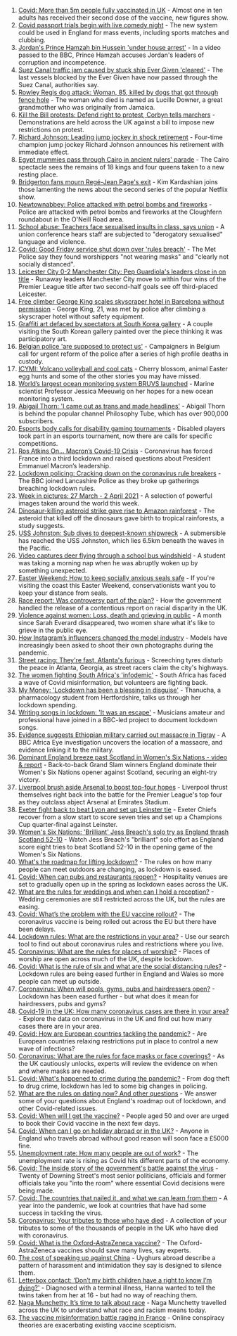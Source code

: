 1. [Covid: More than 5m people fully vaccinated in UK](https://www.bbc.co.uk/news/uk-56626313) - Almost one in ten adults has received their second dose of the vaccine, new figures show.
2. [Covid passport trials begin with live comedy night](https://www.bbc.co.uk/news/uk-56625307) - The new system could be used in England for mass events, including sports matches and clubbing.
3. [Jordan's Prince Hamzah bin Hussein 'under house arrest'](https://www.bbc.co.uk/news/world-middle-east-56626370) - In a video passed to the BBC, Prince Hamzah accuses Jordan's leaders of corruption and incompetence.
4. [Suez Canal traffic jam caused by stuck ship Ever Given 'cleared'](https://www.bbc.co.uk/news/world-middle-east-56625680) - The last vessels blocked by the Ever Given have now passed through the Suez Canal, authorities say.
5. [Rowley Regis dog attack: Woman, 85, killed by dogs that got through fence hole](https://www.bbc.co.uk/news/uk-england-birmingham-56624119) - The woman who died is named as Lucille Downer, a great grandmother who was originally from Jamaica.
6. [Kill the Bill protests: Defend right to protest, Corbyn tells marchers](https://www.bbc.co.uk/news/uk-56627642) - Demonstrations are held across the UK against a bill to impose new restrictions on protest.
7. [Richard Johnson: Leading jump jockey in shock retirement](https://www.bbc.co.uk/sport/horse-racing/56615202) - Four-time champion jump jockey Richard Johnson announces his retirement with immediate effect.
8. [Egypt mummies pass through Cairo in ancient rulers' parade](https://www.bbc.co.uk/news/world-middle-east-56508475) - The Cairo spectacle sees the remains of 18 kings and four queens taken to a new resting place.
9. [Bridgerton fans mourn Regé-Jean Page's exit](https://www.bbc.co.uk/news/entertainment-arts-56625683) - Kim Kardashian joins those lamenting the news about the second series of the popular Netflix show.
10. [Newtownabbey: Police attacked with petrol bombs and fireworks](https://www.bbc.co.uk/news/uk-northern-ireland-56627609) - Police are attacked with petrol bombs and fireworks at the Cloughfern roundabout in the O'Neill Road area.
11. [School abuse: Teachers face sexualised insults in class, says union](https://www.bbc.co.uk/news/education-56625920) - A union conference hears staff are subjected to "derogatory sexualised" language and violence.
12. [Covid: Good Friday service shut down over 'rules breach'](https://www.bbc.co.uk/news/uk-england-london-56623839) - The Met Police say they found worshippers "not wearing masks" and "clearly not socially distanced".
13. [Leicester City 0-2 Manchester City: Pep Guardiola's leaders close in on title](https://www.bbc.co.uk/sport/football/56546579) - Runaway leaders Manchester City move to within four wins of the Premier League title after two second-half goals see off third-placed Leicester.
14. [Free climber George King scales skyscraper hotel in Barcelona without permission](https://www.bbc.co.uk/news/world-europe-56624691) - George King, 21, was met by police after climbing a skyscraper hotel without safety equipment.
15. [Graffiti art defaced by spectators at South Korea gallery](https://www.bbc.co.uk/news/world-asia-56623734) - A couple visiting the South Korean gallery painted over the piece thinking it was participatory art.
16. [Belgian police 'are supposed to protect us'](https://www.bbc.co.uk/news/world-europe-56606747) - Campaigners in Belgium call for urgent reform of the police after a series of high profile deaths in custody.
17. [ICYMI: Volcano volleyball and cool cats](https://www.bbc.co.uk/news/world-europe-56611123) - Cherry blossom, animal Easter egg hunts and some of the other stories you may have missed.
18. [World’s largest ocean monitoring system BRUVS launched](https://www.bbc.co.uk/news/science-environment-56606898) - Marine scientist Professor Jessica Meeuwig on her hopes for a new ocean monitoring system.
19. [Abigail Thorn: 'I came out as trans and made headlines'](https://www.bbc.co.uk/news/uk-56606897) - Abigail Thorn is behind the popular channel Philosophy Tube, which has over 900,000 subscribers.
20. [Esports body calls for disability gaming tournaments](https://www.bbc.co.uk/news/newsbeat-56577024) - Disabled players took part in an esports tournament, now there are calls for specific competitions.
21. [Ros Atkins On… Macron’s Covid-19 Crisis](https://www.bbc.co.uk/news/world-europe-56606605) - Coronavirus has forced France into a third lockdown and raised questions about President Emmanuel Macron’s leadership.
22. [Lockdown policing: Cracking down on the coronavirus rule breakers](https://www.bbc.co.uk/news/uk-56606752) - The BBC joined Lancashire Police as they broke up gatherings breaching lockdown rules.
23. [Week in pictures: 27 March - 2 April 2021](https://www.bbc.co.uk/news/in-pictures-56602641) - A selection of powerful images taken around the world this week.
24. [Dinosaur-killing asteroid strike gave rise to Amazon rainforest](https://www.bbc.co.uk/news/science-environment-56617409) - The asteroid that killed off the dinosaurs gave birth to tropical rainforests, a study suggests.
25. [USS Johnston: Sub dives to deepest-known shipwreck](https://www.bbc.co.uk/news/science-environment-56608713) - A submersible has reached the USS Johnston, which lies 6.5km beneath the waves in the Pacific.
26. [Video captures deer flying through a school bus windshield](https://www.bbc.co.uk/news/world-us-canada-56618679) - A student was taking a morning nap when he was abruptly woken up by something unexpected.
27. [Easter Weekend: How to keep socially anxious seals safe](https://www.bbc.co.uk/news/uk-56618569) - If you're visiting the coast this Easter Weekend, conservationists want you to keep your distance from seals.
28. [Race report: Was controversy part of the plan?](https://www.bbc.co.uk/news/uk-politics-56578839) - How the government handled the release of a contentious report on racial disparity in the UK.
29. [Violence against women: Loss, death and grieving in public](https://www.bbc.co.uk/news/uk-56575679) - A month since Sarah Everard disappeared, two women share what it's like to grieve in the public eye.
30. [How Instagram’s influencers changed the model industry](https://www.bbc.co.uk/news/technology-56592913) - Models have increasingly been asked to shoot their own photographs during the pandemic.
31. [Street racing: They're fast, Atlanta's furious](https://www.bbc.co.uk/news/world-us-canada-56154795) - Screeching tyres disturb the peace in Atlanta, Georgia, as street racers claim the city's highways.
32. [The women fighting South Africa's 'infodemic'](https://www.bbc.co.uk/news/blogs-trending-56603645) - South Africa has faced a wave of Covid misinformation, but volunteers are fighting back.
33. [My Money: 'Lockdown has been a blessing in disguise'](https://www.bbc.co.uk/news/business-56418014) - Thanucha, a pharmacology student from Hertfordshire, talks us through her lockdown spending.
34. [Writing songs in lockdown: 'It was an escape'](https://www.bbc.co.uk/news/uk-56522421) - Musicians amateur and professional have joined in a BBC-led project to document lockdown songs.
35. [Evidence suggests Ethiopian military carried out massacre in Tigray](https://www.bbc.co.uk/news/world-africa-56603022) - A BBC Africa Eye investigation uncovers the location of a massacre, and evidence linking it to the military.
36. [Dominant England breeze past Scotland in Women's Six Nations - video & report](https://www.bbc.co.uk/sport/rugby-union/56618362) - Back-to-back Grand Slam winners England dominate their Women's Six Nations opener against Scotland, securing an eight-try victory.
37. [Liverpool brush aside Arsenal to boost top-four hopes](https://www.bbc.co.uk/sport/football/56546582) - Liverpool thrust themselves right back into the battle for the Premier League's top four as they outclass abject Arsenal at Emirates Stadium.
38. [Exeter fight back to beat Lyon and set up Leinster tie](https://www.bbc.co.uk/sport/rugby-union/56627625) - Exeter Chiefs recover from a slow start to score seven tries and set up a Champions Cup quarter-final against Leinster.
39. [Women's Six Nations: 'Brilliant' Jess Breach's solo try as England thrash Scotland 52-10](https://www.bbc.co.uk/sport/av/rugby-union/56627505) - Watch Jess Breach's "brilliant" solo effort as England score eight tries to beat Scotland 52-10 in the opening game of the Women's Six Nations.
40. [What's the roadmap for lifting lockdown?](https://www.bbc.co.uk/news/explainers-52530518) - The rules on how many people can meet outdoors are changing, as lockdown is eased.
41. [Covid: When can pubs and restaurants reopen?](https://www.bbc.co.uk/news/business-52977388) - Hospitality venues are set to gradually open up in the spring as lockdown eases across the UK.
42. [What are the rules for weddings and when can I hold a reception?](https://www.bbc.co.uk/news/explainers-52811509) - Wedding ceremonies are still restricted across the UK, but the rules are easing.
43. [Covid: What’s the problem with the EU vaccine rollout?](https://www.bbc.co.uk/news/explainers-52380823) - The coronavirus vaccine is being rolled out across the EU but there have been delays.
44. [Lockdown rules: What are the restrictions in your area?](https://www.bbc.co.uk/news/uk-54373904) - Use our search tool to find out about coronavirus rules and restrictions where you live.
45. [Coronavirus: What are the rules for places of worship?](https://www.bbc.co.uk/news/explainers-53219921) - Places of worship are open across much of the UK, despite lockdown.
46. [Covid: What is the rule of six and what are the social distancing rules?](https://www.bbc.co.uk/news/uk-51506729) - Lockdown rules are being eased further in England and Wales so more people can meet up outside.
47. [Coronavirus: When will pools, gyms, pubs and hairdressers open?](https://www.bbc.co.uk/news/explainers-53349989) - Lockdown has been eased further - but what does it mean for hairdressers, pubs and gyms?
48. [Covid-19 in the UK: How many coronavirus cases are there in your area?](https://www.bbc.co.uk/news/uk-51768274) - Explore the data on coronavirus in the UK and find out how many cases there are in your area.
49. [Covid: How are European countries tackling the pandemic?](https://www.bbc.co.uk/news/explainers-53640249) - Are European countries relaxing restrictions put in place to control a new wave of infections?
50. [Coronavirus: What are the rules for face masks or face coverings?](https://www.bbc.co.uk/news/health-51205344) - As the UK cautiously unlocks, experts will review the evidence on when and where masks are needed.
51. [Covid: What's happened to crime during the pandemic?](https://www.bbc.co.uk/news/56463680) - From dog theft to drug crime, lockdown has led to some big changes in policing.
52. [What are the rules on dating now? And other questions](https://www.bbc.co.uk/news/world-asia-china-51176409) - We answer some of your questions about England's roadmap out of lockdown, and other Covid-related issues.
53. [Covid: When will I get the vaccine?](https://www.bbc.co.uk/news/health-55045639) - People aged 50 and over are urged to book their Covid vaccine in the next few days.
54. [Covid: When can I go on holiday abroad or in the UK?](https://www.bbc.co.uk/news/explainers-52646738) - Anyone in England who travels abroad without good reason will soon face a £5000 fine.
55. [Unemployment rate: How many people are out of work?](https://www.bbc.co.uk/news/business-52660591) - The unemployment rate is rising as Covid hits different parts of the economy.
56. [Covid: The inside story of the government's battle against the virus](https://www.bbc.co.uk/news/uk-politics-56361599) - Twenty of Downing Street's most senior politicians, officials and former officials take you "into the room" where essential Covid decisions were being made.
57. [Covid: The countries that nailed it, and what we can learn from them](https://www.bbc.co.uk/news/uk-56455030) - A year into the pandemic, we look at countries that have had some success in tackling the virus.
58. [Coronavirus: Your tributes to those who have died](https://www.bbc.co.uk/news/uk-52676411) - A collection of your tributes to some of the thousands of people in the UK who have died with coronavirus.
59. [Covid: What is the Oxford-AstraZeneca vaccine?](https://www.bbc.co.uk/news/health-55302595) - The Oxford-AstraZeneca vaccines should save many lives, say experts.
60. [The cost of speaking up against China](https://www.bbc.co.uk/news/world-asia-china-56563449) - Uyghurs abroad describe a pattern of harassment and intimidation they say is designed to silence them.
61. [Letterbox contact: ‘Don’t my birth children have a right to know I’m dying?'](https://www.bbc.co.uk/news/stories-56576285) - Diagnosed with a terminal illness, Hanna wanted to tell the twins taken from her at 16 - but had no way of reaching them.
62. [Naga Munchetty: It’s time to talk about race](https://www.bbc.co.uk/news/stories-56253480) - Naga Munchetty travelled across the UK to understand what race and racism means today.
63. [The vaccine misinformation battle raging in France](https://www.bbc.co.uk/news/blogs-trending-56526265) - Online conspiracy theories are exacerbating existing vaccine scepticism.
